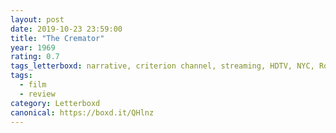 ```yaml
---
layout: post 
date: 2019-10-23 23:59:00
title: "The Cremator"
year: 1969
rating: 0.7
tags_letterboxd: narrative, criterion channel, streaming, HDTV, NYC, Robtober
tags:
  - film
  - review
category: Letterboxd
canonical: https://boxd.it/QHlnz
---
```

